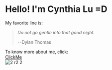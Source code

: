 # Hello! I'm Cynthia Lu **=D**

My favorite line is:

> *Do not go gentle into that good night.*
> 
> --Dylan Thomas

To know more about me, click:\
[ClickMe](https://huimenglu.github.io/cse15l-lab-reports/banana.html)\
![2 r2 2](https://user-images.githubusercontent.com/97484123/149269973-b08cef8e-22a5-4720-aa1f-2e07e26685d0.png)
